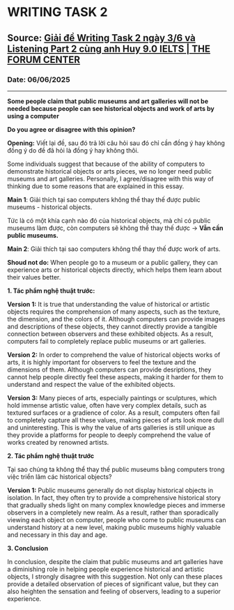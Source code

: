 # WRITING TASK 2

## Source: [Giải đề Writing Task 2 ngày 3/6 và Listening Part 2 cùng anh Huy 9.0 IELTS | THE FORUM CENTER](https://www.youtube.com/watch?v=H0r0gMWAxdw)

### Date: 06/06/2025
---

**Some people claim that public museums and art galleries will not be needed because people can see historical objects and work of arts by using a computer**

**Do you agree or disagree with this opinion?**

**Opening:** Viết lại đề, sau đó trả lời câu hỏi sau đó chỉ cần đồng ý hay không đồng ý do đề đã hỏi là đồng ý hay không thôi.

Some individuals suggest that because of the ability of computers to demonstrate historical objects or arts pieces, we no longer need public museums and art galleries. Personally, I agree/disagree with this way of thinking due to some reasons that are explained in this essay.

**Main 1**: Giải thích tại sao computers không thể thay thế được public museums - historical objects.

Tức là có một khía cạnh nào đó của historical objects, mà chỉ có public museums làm được, còn computers sẽ không thể thay thế được -> **Vẫn cần public museums.**

**Main 2**: Giải thích tại sao computers không thể thay thế được work of arts.

**Shoud not do:** When people go to a museum or a public gallery, they can experience arts or historical objects directly, which helps them learn about their values better.

**1. Tác phẩm nghệ thuật trước:** 

**Version 1:** It is true that understanding the value of historical or artistic objects requires the comprehension of many aspects, such as the texture, the dimension, and the colors of it. Although computers can provide images and descriptions of these objects, they cannot directly provide a tangible connection between observers and these exhibited objects. As a result, computers fail to completely replace public museums or art galleries.

**Version 2:** In order to comprehend the value of historical objects works of arts, it is highly important for observers to feel the texture and the dimensions of them. Although computers can provide desriptions, they cannot help people directly feel these aspects, making it harder for them to understand and respect the value of the exhibited objects.

**Version 3:** Many pieces of arts, especially paintings or sculptures, which hold immense artistic value, often have very complex details, such as textured surfaces or a gradience of color. As a result, computers often fail to completely capture all these values, making pieces of arts look more dull and uninteresting. This is why the value of arts galleries is still unique as they provide a platforms for people to deeply comprehend the value of works created by renowned artists.

**2. Tác phẩm nghệ thuật trước**

Tại sao chúng ta không thể thay thế public museums bằng computers trong việc triển lãm các historical objects?

**Version 1:** Public museums generally do not display historical objects in isolation. In fact, they often try to provide a comprehensive historical story that gradually sheds light on many complex knowledge pieces and immerse observers in a completely new realm. As a result, rather than sporadically viewing each object on computer, people who come to public museums can understand history at a new level, making public museums highly valuable and necessary in this day and age.

**3. Conclusion**

In conclusion, despite the claim that public museums and art galleries have a diminishing role in helping people experience historical and artistic objects, I strongly disagree with this suggestion. Not only can these places provide a detailed observation of pieces of significant value, but they can also heighten the sensation and feeling of observers, leading to a superior experience.